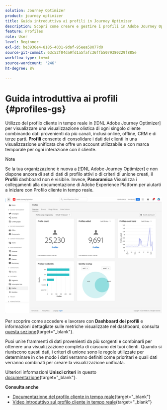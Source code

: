 ```yaml
---
solution: Journey Optimizer
product: journey optimizer
title: Guida introduttiva ai profili in Journey Optimizer
description: Scopri come creare e gestire i profili in Adobe Journey Optimizer
feature: Profiles
role: User
level: Beginner
exl-id: be3936e4-8185-4031-9daf-95eea58077d0
source-git-commit: 63c52f04da9fd1a5fafc36ffb5079380229f885e
workflow-type: tm+mt
source-wordcount: '246'
ht-degree: 8%

---
```


# Guida introduttiva ai profili {#profiles-gs}

Utilizzo del profilo cliente in tempo reale in [!DNL Adobe Journey Optimizer] per visualizzare una visualizzazione olistica di ogni singolo cliente combinando dati provenienti da più canali, inclusi online, offline, CRM e di terze parti. **Profili** consente di consolidare i dati dei clienti in una visualizzazione unificata che offre un account utilizzabile e con marca temporale per ogni interazione con il cliente.

>[!NOTE]
>
>Se la tua organizzazione è nuova a [!DNL Adobe Journey Optimizer] e non dispone ancora di set di dati di profilo attivi o di criteri di unione creati, il **Profili** dashboard non è visibile. Invece, **Panoramica** Visualizza i collegamenti alla documentazione di Adobe Experience Platform per aiutarti a iniziare con Profilo cliente in tempo reale.

![](assets/profiles-home.png)

Per scoprire come accedere e lavorare con **Dashboard dei profili** e informazioni dettagliate sulle metriche visualizzate nel dashboard, consulta [questa sezione](https://experienceleague.adobe.com/docs/experience-platform/profile/ui/user-guide.html?lang=it){target=&quot;_blank&quot;}.

Puoi unire frammenti di dati provenienti da più sorgenti e combinarli per ottenere una visualizzazione completa di ciascuno dei tuoi clienti. Quando si riuniscono questi dati, i criteri di unione sono le regole utilizzate per determinare in che modo i dati verranno definiti come prioritari e quali dati verranno combinati per creare la visualizzazione unificata.

Ulteriori informazioni **Unisci criteri** in questo [documentazione](https://experienceleague.adobe.com/docs/experience-platform/profile/merge-policies/ui-guide.html){target=&quot;_blank&quot;}.

**Consulta anche**

* [Documentazione del profilo cliente in tempo reale](https://experienceleague.adobe.com/docs/experience-platform/query/home.html?lang=it){target=&quot;_blank&quot;}
* [Video introduttivo sul profilo cliente in tempo reale](https://experienceleague.adobe.com/docs/experience-platform/profile/home.html?lang=it){target=&quot;_blank&quot;}
